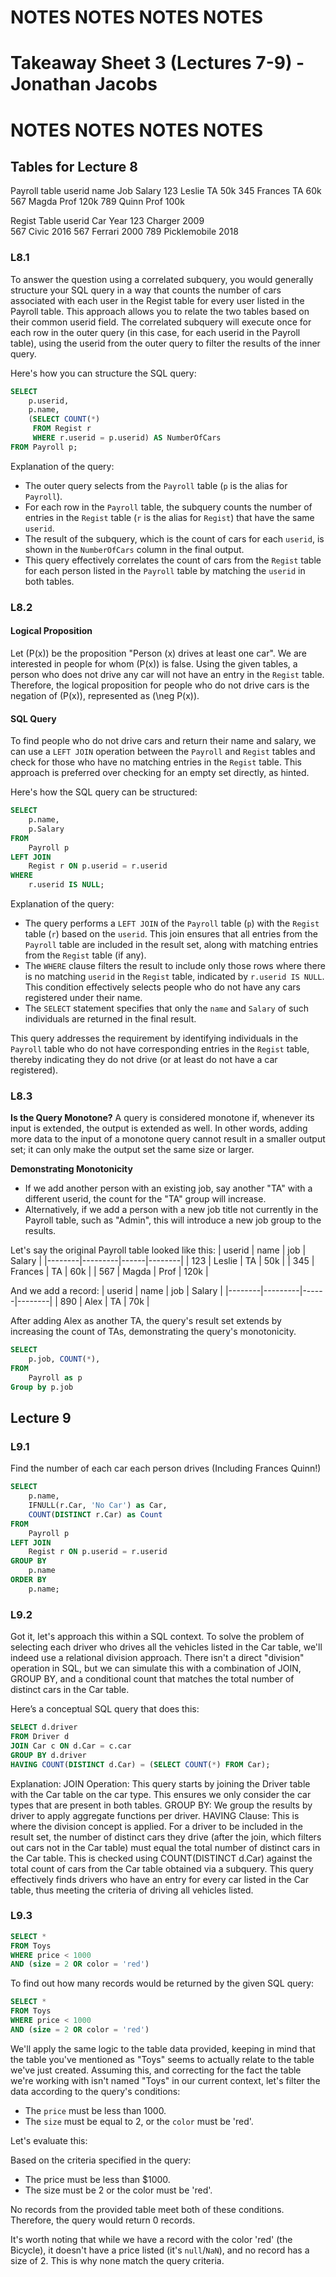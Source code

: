
# NOTES NOTES NOTES NOTES
# Takeaway Sheet 3 (Lectures 7-9) - Jonathan Jacobs
# NOTES NOTES NOTES NOTES


## Tables for Lecture 8 

Payroll table
userid  name	Job  	Salary
123		Leslie 	TA      50k
345		Frances TA   	60k
567		Magda	Prof	120k
789		Quinn	Prof	100k


Regist Table
userid	Car 			Year
123		Charger 		2009		
567		Civic			2016
567		Ferrari 		2000
789		Picklemobile	2018	 


### L8.1
To answer the question using a correlated subquery, you would generally structure your SQL query in a way that counts the number of cars associated with each user in the Regist table for every user listed in the Payroll table. This approach allows you to relate the two tables based on their common userid field. The correlated subquery will execute once for each row in the outer query (in this case, for each userid in the Payroll table), using the userid from the outer query to filter the results of the inner query.

Here's how you can structure the SQL query:

```sql
SELECT 
    p.userid,
    p.name,
    (SELECT COUNT(*) 
     FROM Regist r 
     WHERE r.userid = p.userid) AS NumberOfCars
FROM Payroll p;
```


Explanation of the query:
- The outer query selects from the `Payroll` table (`p` is the alias for `Payroll`).
- For each row in the `Payroll` table, the subquery counts the number of entries in the `Regist` table (`r` is the alias for `Regist`) that have the same `userid`.
- The result of the subquery, which is the count of cars for each `userid`, is shown in the `NumberOfCars` column in the final output.
- This query effectively correlates the count of cars from the `Regist` table for each person listed in the `Payroll` table by matching the `userid` in both tables.



### L8.2

#### Logical Proposition

Let \(P(x)\) be the proposition "Person \(x\) drives at least one car". We are interested in people for whom \(P(x)\) is false. Using the given tables, a person who does not drive any car will not have an entry in the `Regist` table. Therefore, the logical proposition for people who do not drive cars is the negation of \(P(x)\), represented as \(\neg P(x)\).

####  SQL Query

To find people who do not drive cars and return their name and salary, we can use a `LEFT JOIN` operation between the `Payroll` and `Regist` tables and check for those who have no matching entries in the `Regist` table. This approach is preferred over checking for an empty set directly, as hinted.

Here's how the SQL query can be structured:

```sql
SELECT 
    p.name,
    p.Salary
FROM 
    Payroll p
LEFT JOIN 
    Regist r ON p.userid = r.userid
WHERE 
    r.userid IS NULL;
```

Explanation of the query:
- The query performs a `LEFT JOIN` of the `Payroll` table (`p`) with the `Regist` table (`r`) based on the `userid`. This join ensures that all entries from the `Payroll` table are included in the result set, along with matching entries from the `Regist` table (if any).
- The `WHERE` clause filters the result to include only those rows where there is no matching `userid` in the `Regist` table, indicated by `r.userid IS NULL`. This condition effectively selects people who do not have any cars registered under their name.
- The `SELECT` statement specifies that only the `name` and `Salary` of such individuals are returned in the final result.

This query addresses the requirement by identifying individuals in the `Payroll` table who do not have corresponding entries in the `Regist` table, thereby indicating they do not drive (or at least do not have a car registered).


### L8.3

**Is the Query Monotone?**
A query is considered monotone if, whenever its input is extended, the output is extended as well. In other words, adding more data to the input of a monotone query cannot result in a smaller output set; it can only make the output set the same size or larger.

**Demonstrating Monotonicity**
* If we add another person with an existing job, say another "TA" with a different userid, the count for the "TA" group will increase.
* Alternatively, if we add a person with a new job title not currently in the Payroll table, such as "Admin", this will introduce a new job group to the results.

Let's say the original Payroll table looked like this:
| userid | name    | job  | Salary |
|--------|---------|------|--------|
| 123    | Leslie  | TA   | 50k    |
| 345    | Frances | TA   | 60k    |
| 567    | Magda   | Prof | 120k   |

And we add a record:
| userid | name    | job  | Salary |
|--------|---------|------|--------|
| 890  	 | Alex    | TA   | 70k   |

After adding Alex as another TA, the query's result set extends by increasing the count of TAs, demonstrating the query's monotonicity.


```sql
SELECT 
    p.job, COUNT(*),
FROM 
    Payroll as p
Group by p.job 

```


## Lecture 9
### L9.1
Find the number of each car each person drives (Including Frances Quinn!)
```sql
SELECT
    p.name,
    IFNULL(r.Car, 'No Car') as Car,
    COUNT(DISTINCT r.Car) as Count
FROM
    Payroll p
LEFT JOIN
    Regist r ON p.userid = r.userid
GROUP BY
    p.name
ORDER BY
    p.name;
```
### L9.2
Got it, let's approach this within a SQL context. To solve the problem of selecting each driver who drives all the vehicles listed in the Car table, we'll indeed use a relational division approach. There isn't a direct "division" operation in SQL, but we can simulate this with a combination of JOIN, GROUP BY, and a conditional count that matches the total number of distinct cars in the Car table.

Here’s a conceptual SQL query that does this:

```sql
SELECT d.driver
FROM Driver d
JOIN Car c ON d.Car = c.car
GROUP BY d.driver
HAVING COUNT(DISTINCT d.Car) = (SELECT COUNT(*) FROM Car);
```
Explanation:
JOIN Operation: This query starts by joining the Driver table with the Car table on the car type. This ensures we only consider the car types that are present in both tables.
GROUP BY: We group the results by driver to apply aggregate functions per driver.
HAVING Clause: This is where the division concept is applied. For a driver to be included in the result set, the number of distinct cars they drive (after the join, which filters out cars not in the Car table) must equal the total number of distinct cars in the Car table. This is checked using COUNT(DISTINCT d.Car) against the total count of cars from the Car table obtained via a subquery.
This query effectively finds drivers who have an entry for every car listed in the Car table, thus meeting the criteria of driving all vehicles listed.


### L9.3
```sql
SELECT * 
FROM Toys
WHERE price < 1000
AND (size = 2 OR color = 'red')

```


To find out how many records would be returned by the given SQL query:

```sql
SELECT * 
FROM Toys
WHERE price < 1000
AND (size = 2 OR color = 'red')
```

We'll apply the same logic to the table data provided, keeping in mind that the table you've mentioned as "Toys" seems to actually relate to the table we've just created. Assuming this, and correcting for the fact the table we're working with isn't named "Toys" in our current context, let's filter the data according to the query's conditions:

- The `price` must be less than 1000.
- The `size` must be equal to 2, or the `color` must be 'red'.

Let's evaluate this:

Based on the criteria specified in the query:

- The price must be less than $1000.
- The size must be 2 or the color must be 'red'.

No records from the provided table meet both of these conditions. Therefore, the query would return 0 records. 

It's worth noting that while we have a record with the color 'red' (the Bicycle), it doesn't have a price listed (it's `null`/`NaN`), and no record has a size of 2. This is why none match the query criteria.


